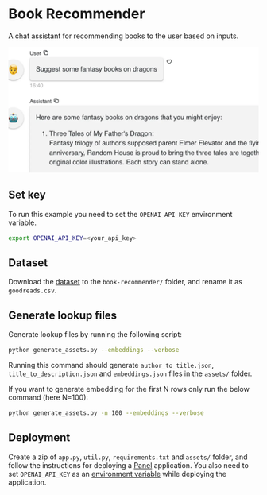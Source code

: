# Book Recommender

A chat assistant for recommending books to the user based on inputs.

![](screenshot.webp)

## Set key

To run this example you need to set the `OPENAI_API_KEY` environment variable.

```bash
export OPENAI_API_KEY=<your_api_key> 
```

## Dataset

Download the [dataset](https://www.kaggle.com/datasets/cristaliss/ultimate-book-collection-top-100-books-up-to-2023) to the `book-recommender/` folder, and rename it as `goodreads.csv`. 


## Generate lookup files

Generate lookup files by running the following script:

```bash
python generate_assets.py --embeddings --verbose
```

Running this command should generate `author_to_title.json`, `title_to_description.json` and `embeddings.json` files in the `assets/` folder.

If you want to generate embedding for the first N rows only run the below command (here N=100):

```bash
python generate_assets.py -n 100 --embeddings --verbose
```

## Deployment

Create a zip of `app.py`, `util.py`, `requirements.txt` and `assets/` folder, and follow the instructions for deploying a [Panel](https://docs.cloud.ploomber.io/en/latest/apps/panel.html) application.
You also need to set `OPENAI_API_KEY` as an [environment variable](https://docs.cloud.ploomber.io/en/latest/user-guide/env-vars.html) while deploying the application.
